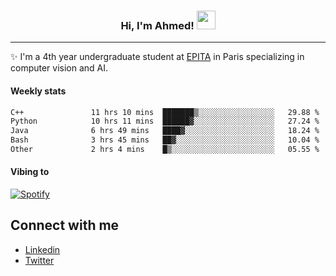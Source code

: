 <!-- Heading -->
<h3 align="center"> Hi, I'm Ahmed! <img src = "https://raw.githubusercontent.com/MartinHeinz/MartinHeinz/master/wave.gif" width = 30px></h3>

<!-- About section -->
---
✨ I'm a 4th year undergraduate student at <a href="https://www.epita.fr/en/">EPITA</a> in Paris specializing in computer vision and AI.

<h4 align ="left"> Weekly stats </h4>

<!--START_SECTION:waka-->

```txt
C++               11 hrs 10 mins  ███████▒░░░░░░░░░░░░░░░░░   29.88 %
Python            10 hrs 11 mins  ██████▓░░░░░░░░░░░░░░░░░░   27.24 %
Java              6 hrs 49 mins   ████▓░░░░░░░░░░░░░░░░░░░░   18.24 %
Bash              3 hrs 45 mins   ██▓░░░░░░░░░░░░░░░░░░░░░░   10.04 %
Other             2 hrs 4 mins    █▒░░░░░░░░░░░░░░░░░░░░░░░   05.55 %
```

<!--END_SECTION:waka-->

<h4 align ="left">Vibing to</h4>

[![Spotify](https://novatorem-ten-lyart.vercel.app/api/spotify)](https://open.spotify.com/user/31knevkvll66tzc3gqtoi6ngjbre)

<!-- Connect section -->

## Connect with me
  * <a href="https://www.linkedin.com/in/ahmed-hassayoune">Linkedin</a>
  * <a href="https://twitter.com/Ahmedhassaaa">Twitter</a>

<!-- Connect section: END -->
